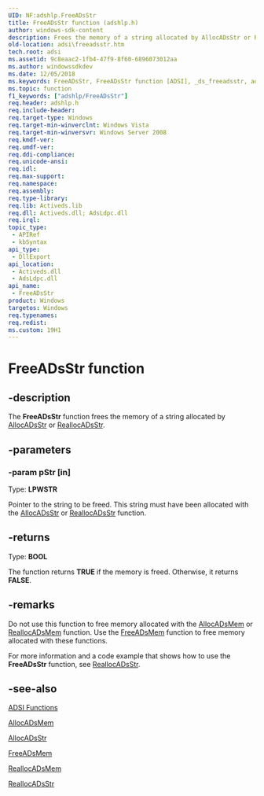 ```yaml
---
UID: NF:adshlp.FreeADsStr
title: FreeADsStr function (adshlp.h)
author: windows-sdk-content
description: Frees the memory of a string allocated by AllocADsStr or ReallocADsStr.
old-location: adsi\freeadsstr.htm
tech.root: adsi
ms.assetid: 9c8eaac2-1fb4-47f9-8f60-6896073012aa
ms.author: windowssdkdev
ms.date: 12/05/2018
ms.keywords: FreeADsStr, FreeADsStr function [ADSI], _ds_freeadsstr, adshlp/FreeADsStr, adsi.freeadsstr
ms.topic: function
f1_keywords: ["adshlp/FreeADsStr"]
req.header: adshlp.h
req.include-header: 
req.target-type: Windows
req.target-min-winverclnt: Windows Vista
req.target-min-winversvr: Windows Server 2008
req.kmdf-ver: 
req.umdf-ver: 
req.ddi-compliance: 
req.unicode-ansi: 
req.idl: 
req.max-support: 
req.namespace: 
req.assembly: 
req.type-library: 
req.lib: Activeds.lib
req.dll: Activeds.dll; AdsLdpc.dll
req.irql: 
topic_type:
 - APIRef
 - kbSyntax
api_type:
 - DllExport
api_location:
 - Activeds.dll
 - AdsLdpc.dll
api_name:
 - FreeADsStr
product: Windows
targetos: Windows
req.typenames: 
req.redist: 
ms.custom: 19H1
---
```


# FreeADsStr function


## -description


The <b>FreeADsStr</b> function frees the memory of a 
   string allocated by  <a href="https://docs.microsoft.com/windows/desktop/api/adshlp/nf-adshlp-allocadsstr">AllocADsStr</a> or 
   <a href="https://docs.microsoft.com/windows/desktop/api/adshlp/nf-adshlp-reallocadsstr">ReallocADsStr</a>.


## -parameters




### -param pStr [in]

Type: <b>LPWSTR</b>

Pointer to the string to be freed. This string must have been allocated with the 
      <a href="https://docs.microsoft.com/windows/desktop/api/adshlp/nf-adshlp-allocadsstr">AllocADsStr</a> or 
      <a href="https://docs.microsoft.com/windows/desktop/api/adshlp/nf-adshlp-reallocadsstr">ReallocADsStr</a> function.


## -returns



Type: <b>BOOL</b>

The function returns <b>TRUE</b> if the memory is freed. Otherwise, it returns 
      <b>FALSE</b>.




## -remarks



Do not use this function to free memory allocated with the 
    <a href="https://docs.microsoft.com/windows/desktop/api/adshlp/nf-adshlp-allocadsmem">AllocADsMem</a> or 
    <a href="https://docs.microsoft.com/windows/desktop/api/adshlp/nf-adshlp-reallocadsmem">ReallocADsMem</a> function. Use the 
    <a href="https://docs.microsoft.com/windows/desktop/api/adshlp/nf-adshlp-freeadsmem">FreeADsMem</a> function  to free memory allocated with these 
    functions.

For more information and a code example that shows how to use the 
    <b>FreeADsStr</b> function, see 
    <a href="https://docs.microsoft.com/windows/desktop/api/adshlp/nf-adshlp-reallocadsstr">ReallocADsStr</a>.




## -see-also




<a href="https://docs.microsoft.com/windows/desktop/ADSI/adsi-functions">ADSI Functions</a>



<a href="https://docs.microsoft.com/windows/desktop/api/adshlp/nf-adshlp-allocadsmem">AllocADsMem</a>



<a href="https://docs.microsoft.com/windows/desktop/api/adshlp/nf-adshlp-allocadsstr">AllocADsStr</a>



<a href="https://docs.microsoft.com/windows/desktop/api/adshlp/nf-adshlp-freeadsmem">FreeADsMem</a>



<a href="https://docs.microsoft.com/windows/desktop/api/adshlp/nf-adshlp-reallocadsmem">ReallocADsMem</a>



<a href="https://docs.microsoft.com/windows/desktop/api/adshlp/nf-adshlp-reallocadsstr">ReallocADsStr</a>
 

 

